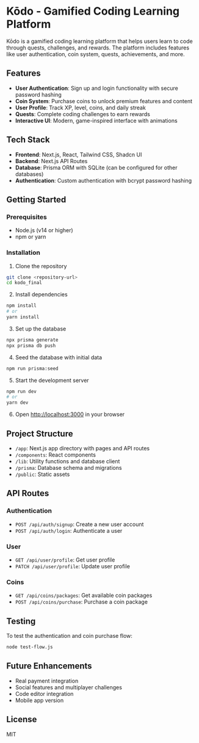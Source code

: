 # Kōdo - Gamified Coding Learning Platform

Kōdo is a gamified coding learning platform that helps users learn to code through quests, challenges, and rewards. The platform includes features like user authentication, coin system, quests, achievements, and more.

## Features

- **User Authentication**: Sign up and login functionality with secure password hashing
- **Coin System**: Purchase coins to unlock premium features and content
- **User Profile**: Track XP, level, coins, and daily streak
- **Quests**: Complete coding challenges to earn rewards
- **Interactive UI**: Modern, game-inspired interface with animations

## Tech Stack

- **Frontend**: Next.js, React, Tailwind CSS, Shadcn UI
- **Backend**: Next.js API Routes
- **Database**: Prisma ORM with SQLite (can be configured for other databases)
- **Authentication**: Custom authentication with bcrypt password hashing

## Getting Started

### Prerequisites

- Node.js (v14 or higher)
- npm or yarn

### Installation

1. Clone the repository

```bash
git clone <repository-url>
cd kodo_final
```

2. Install dependencies

```bash
npm install
# or
yarn install
```

3. Set up the database

```bash
npx prisma generate
npx prisma db push
```

4. Seed the database with initial data

```bash
npm run prisma:seed
```

5. Start the development server

```bash
npm run dev
# or
yarn dev
```

6. Open [http://localhost:3000](http://localhost:3000) in your browser

## Project Structure

- `/app`: Next.js app directory with pages and API routes
- `/components`: React components
- `/lib`: Utility functions and database client
- `/prisma`: Database schema and migrations
- `/public`: Static assets

## API Routes

### Authentication

- `POST /api/auth/signup`: Create a new user account
- `POST /api/auth/login`: Authenticate a user

### User

- `GET /api/user/profile`: Get user profile
- `PATCH /api/user/profile`: Update user profile

### Coins

- `GET /api/coins/packages`: Get available coin packages
- `POST /api/coins/purchase`: Purchase a coin package

## Testing

To test the authentication and coin purchase flow:

```bash
node test-flow.js
```

## Future Enhancements

- Real payment integration
- Social features and multiplayer challenges
- Code editor integration
- Mobile app version

## License

MIT